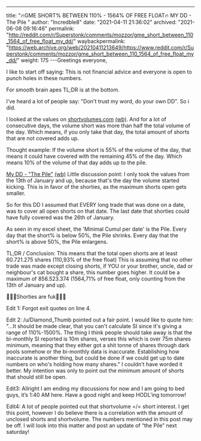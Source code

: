 ---
title: "🔥GME SHORT% BETWEEN 110% - 1564% OF FREE FLOAT🔥 MY DD - The Pile "
author: "Incredble8"
date: "2021-04-11 21:36:02"
archived: "2021-06-08 09:16:46"
permalink: "http://reddit.com/r/Superstonk/comments/mozzor/gme_short_between_110_1564_of_free_float_my_dd/"
waybackpermalink: "https://web.archive.org/web/20210411213649/https://www.reddit.com/r/Superstonk/comments/mozzor/gme_short_between_110_1564_of_free_float_my_dd/"
weight: 175
---Greetings everyone,


I like to start off saying: This is not financial advice and everyone is open to punch holes in these numbers.


For smooth brain apes TL;DR is at the bottom.


I've heard a lot of people say: "Don't trust my word, do your own DD". So i did.


I looked at the values on [shortvolumes.com](http://shortvolumes.com/?t=gme) [(wb)](https://web.archive.org/web/20210413162449/http://shortvolumes.com/?t=gme). And for a lot of consecutive days, the volume short was more than half the total volume of the day. Which means, if you only take that day, the total amount of shorts that are not covered adds up.


Thought example:
If the volume short is 55% of the volume of the day, that means it could have covered with the remaining 45% of the day. Which means 10% of the volume of that day adds up to the pile.


[My DD - "The Pile"](https://imgur.com/a/3dD9OPv) [(wb)](https://web.archive.org/web/20210411213813/https://imgur.com/a/3dD9OPv)
Little discussion point: I only took the values from the 13th of January and up, because that's the day the volume started kicking. This is in favor of the shorties, as the maximum shorts open gets smaller.


So for this DD I assumed that EVERY long trade that was done on a date, was to cover all open shorts on that date. The last date that shorties could have fully covered was the 26th of January.


As seen in my excel sheet, the 'Minimal Cumul per date' is the Pile. Every day that the short% is below 50%, the Pile shrinks. Every day that the short% is above 50%, the Pile enlargens.


TL;DR / Conclusion:
This means that the total open shorts are at least 60.721.275 shares (110,93% of the free float) This is assuming that no other trade was made except closing shorts, if YOU or your brother, uncle, dad or neighbour's cat bought a share, this number goes higher.
It could be a maximum of 856.523.374 (1564,71% of free float, only counting from the 13th of January and up).


🚀🚀🚀Shorties are fuk🚀🚀🚀


Edit 1:
Forgot exit quotes on line 4.


Edit 2:
/u/Diamond\_Thumb pointed out a fair point. I would like to quote him:
"...It should be made clear, that you can't calculate SI since it's giving a range of 110%-1500%. The thing I think people should take away is that the bi-monthly SI reported is 10m shares, verses this which is over 75m shares minimum, meaning that they either got a shit tonne of shares through dark pools somehow or the bi-monthly data is inaccurate. Establishing how inaccurate is another thing, but could be done if we could get up to date numbers on who's holding how many shares."
I couldn't have worded it better. My intention was only to point out the minimum amount of shorts that should still be open.


Edit3:
Allright I am ending my discussions for now and I am going to bed guys, it’s 1:40 AM here. Have a good night and keep HODL’ing tomorrow!


Edit4:
A lot of people pointed out that shortvolume =/= short interest. I get this point, however I do believe there is a correlation with the amount of unclosed shorts and shortvolume. The numbers mentioned in this post may be off. I will look into this matter and post an update of “the Pile” next saturday!

